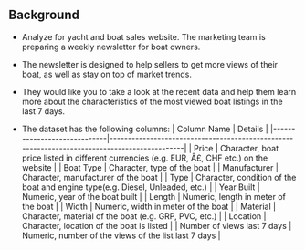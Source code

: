 ## Background
- Analyze for yacht and boat sales website. The marketing team is preparing a weekly newsletter for boat owners. 

- The newsletter is designed to help sellers to get more views of their boat, as well as stay on top of market trends.

- They would like you to take a look at the recent data and help them learn more about the
characteristics of the most viewed boat listings in the last 7 days.

- The dataset has the following columns:
| Column Name                 | Details                                                                                      |
|-----------------------------|----------------------------------------------------------------------------------------------|
| Price                       | Character, boat price listed in different currencies (e.g. EUR, Â£, CHF etc.) on the website |
| Boat Type                   | Character, type of the boat                                                                  |
| Manufacturer                | Character, manufacturer of the boat                                                          |
| Type                        | Character, condition of the boat and engine type(e.g. Diesel, Unleaded, etc.)                |
| Year Built                  | Numeric, year of the boat built                                                              |
| Length                      | Numeric, length in meter of the boat                                                         |
| Width                       | Numeric, width in meter of the boat                                                          |
| Material                    | Character, material of the boat (e.g. GRP, PVC, etc.)                                        |
| Location                    | Character, location of the boat is listed                                                    |
| Number of views last 7 days | Numeric, number of the views of the list last 7 days                                         |